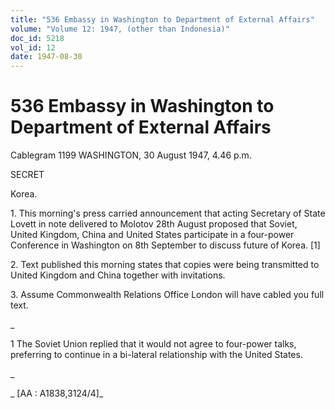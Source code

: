 ```yaml
---
title: "536 Embassy in Washington to Department of External Affairs"
volume: "Volume 12: 1947, (other than Indonesia)"
doc_id: 5218
vol_id: 12
date: 1947-08-30
---
```


# 536 Embassy in Washington to Department of External Affairs

Cablegram 1199 WASHINGTON, 30 August 1947, 4.46 p.m.

SECRET

Korea.

1\. This morning's press carried announcement that acting Secretary of State Lovett in note delivered to Molotov 28th August proposed that Soviet, United Kingdom, China and United States participate in a four-power Conference in Washington on 8th September to discuss future of Korea. [1]

2\. Text published this morning states that copies were being transmitted to United Kingdom and China together with invitations.

3\. Assume Commonwealth Relations Office London will have cabled you full text.

_

1 The Soviet Union replied that it would not agree to four-power talks, preferring to continue in a bi-lateral relationship with the United States.

_

_ [AA : A1838,3124/4]_
